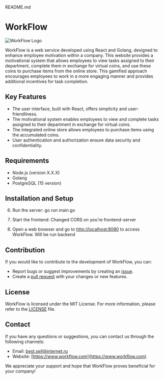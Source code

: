 README.md

# WorkFlow

![WorkFlow Logo](/path/to/logo.png)

WorkFlow is a web service developed using React and Golang, designed to enhance employee motivation within a company. This website provides a motivational system that allows employees to view tasks assigned to their department, complete them in exchange for virtual coins, and use these coins to purchase items from the online store. This gamified approach encourages employees to work in a more engaging manner and provides additional incentives for task completion.

## Key Features

- The user interface, built with React, offers simplicity and user-friendliness.
- The motivational system enables employees to view and complete tasks assigned to their department in exchange for virtual coins.
- The integrated online store allows employees to purchase items using the accumulated coins.
- User authentication and authorization ensure data security and confidentiality.

## Requirements

- Node.js (version X.X.X)
- Golang 
- PostgreSQL (15 version)

## Installation and Setup

6. Run the server:
go run main.go
7. Start the frontend:
Changed CORS on you're frontend-server

8. Open a web browser and go to [http://localhost:8080](http://localhost:8080) to access WorkFlow. Will be run backend

## Contribution

If you would like to contribute to the development of WorkFlow, you can:

- Report bugs or suggest improvements by creating an [issue]([https://github.com/your-username/WorkFlow/issues](https://github.com/c0mrade12211/xtracker-backend/issues)).
- Create a [pull request]([https://github.com/your-username/WorkFlow/pulls](https://github.com/c0mrade12211/xtracker-backend/pulls)) with your changes or new features.

## License

WorkFlow is licensed under the MIT License. For more information, please refer to the [LICENSE](/path/to/LICENSE) file.

## Contact

If you have any questions or suggestions, you can contact us through the following channels:

- Email: best.sell@internet.ru
- Website: [https://www.workflow.com](https://www.workflow.com)

We appreciate your support and hope that WorkFlow proves beneficial for your company!

